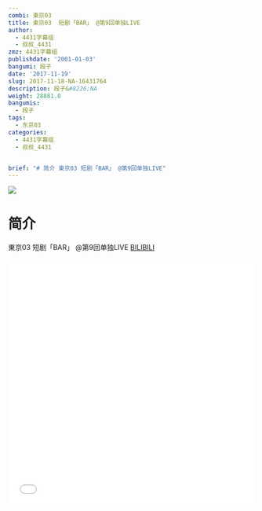 ```yaml
---
combi: 東京03
title: 東京03  短剧「BAR」 @第9回单独LIVE
author:
  - 4431字幕组
  - 叔叔_4431
zmz: 4431字幕组
publishdate: '2001-01-03'
bangumi: 段子
date: '2017-11-19'
slug: 2017-11-18-NA-16431764
description: 段子&#8226;NA
weight: 28881.0
bangumis:
  - 段子
tags:
  - 东京03
categories:
  - 4431字幕组
  - 叔叔_4431


brief: "# 简介 東京03 短剧「BAR」 @第9回单独LIVE"
---
```

![](https://i.imgur.com/Dteyjbi.png)
# 简介  
東京03  短剧「BAR」 @第9回单独LIVE
  [BILIBILI](https://www.bilibili.com/video/av16431764/)

<div class="vcontainer">  <iframe class="video" src="//www.bilibili.com/blackboard/player.html?aid=16431764" width="100%" height="500" frameborder="0" allowfullscreen="allowfullscreen"></iframe></div>
